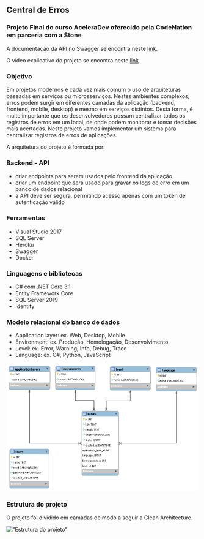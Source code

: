 ## Central de Erros 
### Projeto Final do curso AceleraDev oferecido pela CodeNation em parceria com a Stone



A documentação da API no Swagger se encontra neste [link](http://central-de-erros-api-anderson.herokuapp.com/swagger/index.html).

O vídeo explicativo do projeto se encontra neste [link](https://www.youtube.com/watch?v=Gyf4lKfvRmA).

### Objetivo

Em projetos modernos é cada vez mais comum o uso de arquiteturas baseadas em serviços ou microsserviços. Nestes ambientes complexos, erros podem surgir em diferentes camadas da aplicação (backend, frontend, mobile, desktop) e mesmo em serviços distintos. Desta forma, é muito importante que os desenvolvedores possam centralizar todos os registros de erros em um local, de onde podem monitorar e tomar decisões mais acertadas. Neste projeto vamos implementar um sistema para centralizar registros de erros de aplicações.

A arquitetura do projeto é formada por:

### Backend - API
- criar endpoints para serem usados pelo frontend da aplicação
- criar um endpoint que será usado para gravar os logs de erro em um banco de dados relacional
- a API deve ser segura, permitindo acesso apenas com um token de autenticação válido

### Ferramentas 
- Visual Studio 2017
- SQL Server 
- Heroku
- Swagger
- Docker

### Linguagens e bibliotecas

- C# com .NET Core 3.1
- Entity Framework Core
- SQL Server 2019
- Identity

### Modelo relacional do banco de dados

- Application layer: ex. Web, Desktop, Mobile
- Environment: ex. Produção, Homologação, Desenvolvimento
- Level: ex. Error, Warning, Info, Debug, Trace
- Language: ex. C#, Python, JavaScript

!["Modelo relacional do banco de dados"](https://github.com/andersonmendrot/central-erros-codenation/blob/master/modelo_relacional_db.png)


### Estrutura do projeto

O projeto foi dividido em camadas de modo a seguir a Clean Architecture.

!["Estrutura do projeto"](https://github.com/andersonmendrot/central-erros-codenation/blob/master/estrutura_do_projeto.png)



